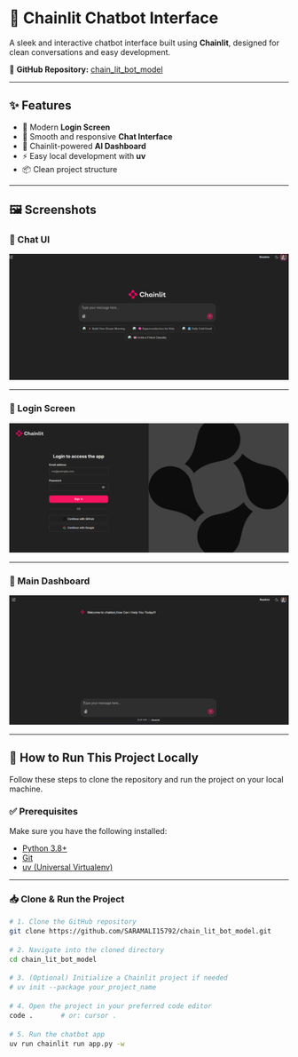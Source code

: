 # 💬 Chainlit Chatbot Interface

A sleek and interactive chatbot interface built using **Chainlit**, designed for clean conversations and easy development.

🔗 **GitHub Repository:** [chain_lit_bot_model](https://github.com/SARAMALI15792/chain_lit_bot_model.git)

---

## ✨ Features

- 🔐 Modern **Login Screen**
- 💬 Smooth and responsive **Chat Interface**
- 🧠 Chainlit-powered **AI Dashboard**
- ⚡ Easy local development with **uv**
- 📦 Clean project structure

---

## 🖼️ Screenshots

### 💬 Chat UI  
![Chat UI](images/chain2.png)

---

### 🔐 Login Screen  
![Login Screen](images/chain.png)

---

### 🧠 Main Dashboard  
![Main Interface](images/chain3.png)

---

## 🚀 How to Run This Project Locally

Follow these steps to clone the repository and run the project on your local machine.

### ✅ Prerequisites

Make sure you have the following installed:
- [Python 3.8+](https://www.python.org/downloads/)
- [Git](https://git-scm.com/)
- [uv (Universal Virtualenv)](https://github.com/astral-sh/uv)

---

### 📥 Clone & Run the Project

```bash
# 1. Clone the GitHub repository
git clone https://github.com/SARAMALI15792/chain_lit_bot_model.git

# 2. Navigate into the cloned directory
cd chain_lit_bot_model

# 3. (Optional) Initialize a Chainlit project if needed
# uv init --package your_project_name

# 4. Open the project in your preferred code editor
code .       # or: cursor .

# 5. Run the chatbot app
uv run chainlit run app.py -w
